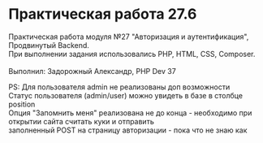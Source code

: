 # **Практическая работа 27.6**

Практическая работа модуля №27 "Авторизация и аутентификация", Продвинутый Backend.<br>
При выполнении задания использовались PHP, HTML, CSS, Composer.
<br>
<br>
Выполнил: Задорожный Александр, PHP Dev 37<br>

PS: Для пользователя admin не реализованы доп возможности<br>
Статус пользователя (admin/user) можно увидеть в базе в столбце position<br>
Опция "Запомнить меня" реализована не до конца - необходимо при открытии сайта считать куки и отправить<br>
заполненный POST на страницу авторизации - пока что не знаю как